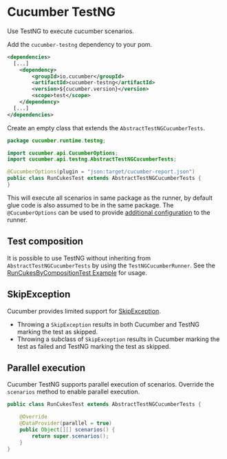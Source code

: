 Cucumber TestNG 
==============

Use TestNG to execute cucumber scenarios.

Add the `cucumber-testng` dependency to your pom.

```xml
<dependencies>
  [...]
    <dependency>
        <groupId>io.cucumber</groupId>
        <artifactId>cucumber-testng</artifactId>
        <version>${cucumber.version}</version>
        <scope>test</scope>
    </dependency>
  [...]
</dependencies>
```

Create an empty class that extends the `AbstractTestNGCucumberTests`.

```java
package cucumber.runtime.testng;

import cucumber.api.CucumberOptions;
import cucumber.api.testng.AbstractTestNGCucumberTests;

@CucumberOptions(plugin = "json:target/cucumber-report.json")
public class RunCukesTest extends AbstractTestNGCucumberTests {
}
```

This will execute all scenarios in same package as the runner, by default glue code is also assumed to be in the same 
package. The `@CucumberOptions` can be used to provide
[additional configuration](https://cucumber.io/docs/reference/jvm#list-configuration-options) to the runner. 

## Test composition ##

It is possible to use TestNG without inheriting from `AbstractTestNGCucumberTests` by using the `TestNGCucumberRunner`. 
See the [RunCukesByCompositionTest Example](../examples/java-calculator-testng/src/test/java/cucumber/examples/java/calculator/RunCukesByCompositionTest.java) 
for usage.

## SkipException ##

Cucumber provides limited support for [SkipException](https://jitpack.io/com/github/cbeust/testng/master/javadoc/org/testng/SkipException.html).

* Throwing a `SkipException` results in both Cucumber and TestNG marking the test as skipped.
* Throwing a subclass of `SkipException` results in Cucumber marking the test as failed and TestNG marking the test 
as skipped.

## Parallel execution ##

Cucumber TestNG supports parallel execution of scenarios. Override the `scenarios` method to enable parallel execution.

```java
public class RunCukesTest extends AbstractTestNGCucumberTests {

    @Override
    @DataProvider(parallel = true)
    public Object[][] scenarios() {
        return super.scenarios();
    }
}
```
